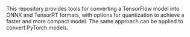 This repository provides tools for converting a TensorFlow model into ONNX and TensorRT formats, with options for quantization to achieve a faster and more compact model. The same approach can be applied to convert PyTorch models.
